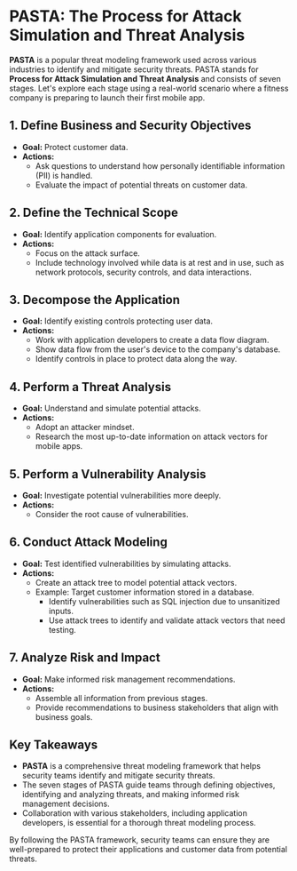 # PASTA: The Process for Attack Simulation and Threat Analysis

**PASTA** is a popular threat modeling framework used across various industries to identify and mitigate security threats. PASTA stands for **Process for Attack Simulation and Threat Analysis** and consists of seven stages. Let's explore each stage using a real-world scenario where a fitness company is preparing to launch their first mobile app.

## 1. Define Business and Security Objectives
- **Goal:** Protect customer data.
- **Actions:** 
  - Ask questions to understand how personally identifiable information (PII) is handled.
  - Evaluate the impact of potential threats on customer data.

## 2. Define the Technical Scope
- **Goal:** Identify application components for evaluation.
- **Actions:** 
  - Focus on the attack surface.
  - Include technology involved while data is at rest and in use, such as network protocols, security controls, and data interactions.

## 3. Decompose the Application
- **Goal:** Identify existing controls protecting user data.
- **Actions:** 
  - Work with application developers to create a data flow diagram.
  - Show data flow from the user's device to the company's database.
  - Identify controls in place to protect data along the way.

## 4. Perform a Threat Analysis
- **Goal:** Understand and simulate potential attacks.
- **Actions:** 
  - Adopt an attacker mindset.
  - Research the most up-to-date information on attack vectors for mobile apps.

## 5. Perform a Vulnerability Analysis
- **Goal:** Investigate potential vulnerabilities more deeply.
- **Actions:** 
  - Consider the root cause of vulnerabilities.

## 6. Conduct Attack Modeling
- **Goal:** Test identified vulnerabilities by simulating attacks.
- **Actions:** 
  - Create an attack tree to model potential attack vectors.
  - Example: Target customer information stored in a database.
    - Identify vulnerabilities such as SQL injection due to unsanitized inputs.
    - Use attack trees to identify and validate attack vectors that need testing.

## 7. Analyze Risk and Impact
- **Goal:** Make informed risk management recommendations.
- **Actions:** 
  - Assemble all information from previous stages.
  - Provide recommendations to business stakeholders that align with business goals.

## Key Takeaways
- **PASTA** is a comprehensive threat modeling framework that helps security teams identify and mitigate security threats.
- The seven stages of PASTA guide teams through defining objectives, identifying and analyzing threats, and making informed risk management decisions.
- Collaboration with various stakeholders, including application developers, is essential for a thorough threat modeling process.

By following the PASTA framework, security teams can ensure they are well-prepared to protect their applications and customer data from potential threats.